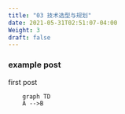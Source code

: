```yaml
---
title: "03 技术选型与规划"
date: 2021-05-31T02:51:07-04:00
Weight: 3
draft: false
---
```



### example post


first post

```mermaid
    graph TD
    A -->B
```

